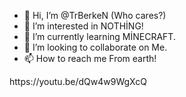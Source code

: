 - 👋 Hi, I’m @TrBerkeN (Who cares?)
- 👀 I’m interested in NOTHİNG!
- 🌱 I’m currently learning MİNECRAFT.
- 💞️ I’m looking to collaborate on Me.
- 📫 How to reach me From earth!

<!---
TrBerkeN/TrBerkeN is a ✨ (not) special ✨ repository because its `README.md` (this file) appears on your GitHub profile.
You can't click the Preview link to take a look at your changes.
---> https://youtu.be/dQw4w9WgXcQ
